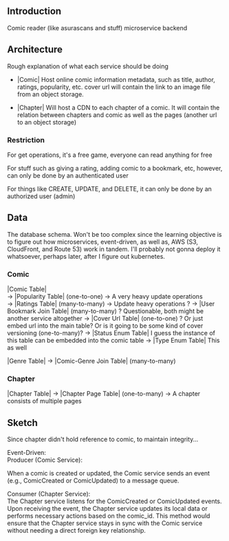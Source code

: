## Introduction
Comic reader (like asurascans and stuff) microservice backend

## Architecture
Rough explanation of what each service should be doing

- |Comic|
Host online comic information metadata, such as title, author, ratings, popularity, etc. 
cover url will contain the link to an image file from an object storage.

- |Chapter|
Will host a CDN to each chapter of a comic. It will contain the relation between chapters 
and comic as well as the pages (another url to an object storage)

### Restriction
For get operations, it's a free game, everyone can read anything for free

For stuff such as giving a rating, adding comic to a bookmark, etc, however, can only be done by an authenticated user

For things like CREATE, UPDATE, and DELETE, it can only be done by an authorized user (admin)

## Data
The database schema. Won't be too complex since the learning objective is to figure out 
how microservices, event-driven, as well as, AWS (S3, CloudFront, and Route 53) work in tandem. 
I'll probably not gonna deploy it whatsoever, perhaps later, after I figure out kubernetes.

### Comic
|Comic Table|  
-> |Popularity Table| (one-to-one) -> A very heavy update operations  
-> |Ratings Table| (many-to-many) -> Update heavy operations ?
-> |User Bookmark Join Table| (many-to-many) ? Questionable, both might be another service altogether
-> |Cover Url Table| (one-to-one) ? Or just embed url into the main table? Or is it going to be some kind of cover versioning (one-to-many)?
-> |Status Enum Table| I guess the instance of this table can be embedded into the comic table
-> |Type Enum Table| This as well

|Genre Table|
-> |Comic-Genre Join Table| (many-to-many)

### Chapter
|Chapter Table|
-> |Chapter Page Table| (one-to-many) -> A chapter consists of multiple pages

## Sketch
Since chapter didn't hold reference to comic, to maintain integrity...

Event-Driven:  
Producer (Comic Service):

When a comic is created or updated, the Comic service sends an event (e.g., ComicCreated or ComicUpdated) to a message queue.

Consumer (Chapter Service):  
The Chapter service listens for the ComicCreated or ComicUpdated events. Upon receiving the event, the Chapter service updates its local data or performs necessary actions based on the comic_id.
This method would ensure that the Chapter service stays in sync with the Comic service without needing a direct foreign key relationship.

